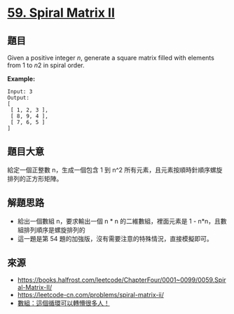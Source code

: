 # [59. Spiral Matrix II](https://leetcode.com/problems/spiral-matrix-ii/)


## 題目

Given a positive integer *n*, generate a square matrix filled with elements from 1 to *n*2 in spiral order.

**Example:**


    Input: 3
    Output:
    [
     [ 1, 2, 3 ],
     [ 8, 9, 4 ],
     [ 7, 6, 5 ]
    ]


## 題目大意

給定一個正整數 n，生成一個包含 1 到 n^2 所有元素，且元素按順時針順序螺旋排列的正方形矩陣。


## 解題思路

- 給出一個數組 n，要求輸出一個 n * n 的二維數組，裡面元素是 1 - n*n，且數組排列順序是螺旋排列的
- 這一題是第 54 題的加強版，沒有需要注意的特殊情況，直接模擬即可。

## 來源
* https://books.halfrost.com/leetcode/ChapterFour/0001~0099/0059.Spiral-Matrix-II/
* https://leetcode-cn.com/problems/spiral-matrix-ii/
* [數組：這個循環可以轉懵很多人！](https://mp.weixin.qq.com/s/KTPhaeqxbMK9CxHUUgFDmg)